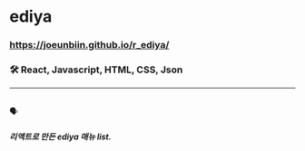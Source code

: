 # ediya

### https://joeunbiin.github.io/r_ediya/

### 🛠 React, Javascript, HTML, CSS, Json
----------
</br>
🗣

##### 리액트로 만든 ediya 매뉴 list.
